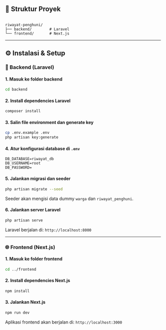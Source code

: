 ## 📁 Struktur Proyek

```

riwayat-penghuni/
├── backend/        # Laravel
└── frontend/       # Next.js

````

---

## ⚙️ Instalasi & Setup

### 🔧 Backend (Laravel)

#### 1. Masuk ke folder backend

```bash
cd backend
````

#### 2. Install dependencies Laravel

```bash
composer install
```

#### 3. Salin file environment dan generate key

```bash
cp .env.example .env
php artisan key:generate
```

#### 4. Atur konfigurasi database di `.env`

```env
DB_DATABASE=riwayat_db
DB_USERNAME=root
DB_PASSWORD=
```

#### 5. Jalankan migrasi dan seeder

```bash
php artisan migrate --seed
```

Seeder akan mengisi data dummy `warga` dan `riwayat_penghuni`.

#### 6. Jalankan server Laravel

```bash
php artisan serve
```

Laravel berjalan di:
`http://localhost:8000`

---

### 🌐 Frontend (Next.js)

#### 1. Masuk ke folder frontend

```bash
cd ../frontend
```

#### 2. Install dependencies Next.js

```bash
npm install
```


#### 3. Jalankan Next.js

```bash
npm run dev
```

Aplikasi frontend akan berjalan di:
`http://localhost:3000`

